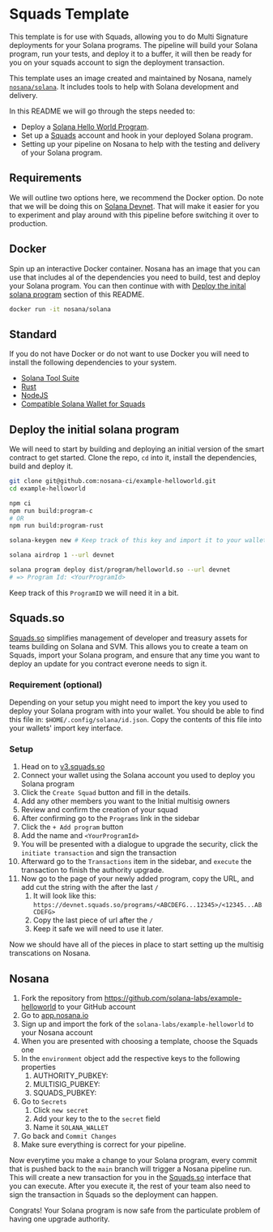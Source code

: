# Squads Template

This template is for use with Squads, allowing you to do Multi Signature deployments for your Solana programs.
The pipeline will build your Solana program, run your tests, and deploy it to a buffer, it will then be ready for you on your squads account to sign the deployment transaction.

This template uses an image created and maintained by Nosana, namely [`nosana/solana`](https://hub.docker.com/r/nosana/solana).
It includes tools to help with Solana development and delivery.

In this README we will go through the steps needed to:

- Deploy a [Solana Hello World Program](https://github.com/solana-labs/example-helloworld).
- Set up a [Squads](https://squads.so/) account and hook in your deployed Solana program.
- Setting up your pipeline on Nosana to help with the testing and delivery of your Solana program.

## Requirements

We will outline two options here, we recommend the Docker option.
Do note that we will be doing this on [Solana Devnet](https://docs.solana.com/clusters#devnet).
That will make it easier for you to experiment and play around with this pipeline before switching it over to production.

## Docker

Spin up an interactive Docker container. Nosana has an image that you can use that includes al of the dependencies you need to build, test and deploy your Solana program.
You can then continue with with [Deploy the inital solana program](#deploy-the-initial-solana-program) section of this README.

```bash
docker run -it nosana/solana
```

## Standard

If you do not have Docker or do not want to use Docker you will need to install the following dependencies to your system.

- [Solana Tool Suite](https://docs.solana.com/cli/install-solana-cli-tools)
- [Rust](https://www.rust-lang.org/tools/install)
- [NodeJS](https://nodejs.org)
- [Compatible Solana Wallet for Squads](https://v3.squads.so/connect-squad)

## Deploy the initial solana program

We will need to start by building and deploying an initial version of the smart contract to get started.
Clone the repo, `cd` into it, install the dependencies, build and deploy it.

```bash
git clone git@github.com:nosana-ci/example-helloworld.git
cd example-helloworld

npm ci
npm run build:program-c
# OR
npm run build:program-rust

solana-keygen new # Keep track of this key and import it to your wallet.

solana airdrop 1 --url devnet

solana program deploy dist/program/helloworld.so --url devnet
# => Program Id: <YourProgramId>
```

Keep track of this `ProgramID` we will need it in a bit.

## Squads.so

[Squads.so](https://squads.so) simplifies management of developer and treasury assets for teams building on Solana and SVM.
This allows you to create a team on Squads, import your Solana program, and ensure that any time you want to deploy an update for you contract everone needs to sign it.

### Requirement (optional)

Depending on your setup you might need to import the key you used to deploy your Solana program with into your wallet.
You should be able to find this file in: `$HOME/.config/solana/id.json`.
Copy the contents of this file into your wallets' import key interface.

### Setup

1. Head on to [v3.squads.so](https://v3.squads.so/connect-squad)
2. Connect your wallet using the Solana account you used to deploy you Solana program
3. Click the `Create Squad` button and fill in the details.
4. Add any other members you want to the Initial multisig owners
5. Review and confirm the creation of your squad
6. After confirming go to the `Programs` link in the sidebar
7. Click the `+ Add program` button
8. Add the name and `<YourProgramId>`
9. You will be presented with a dialogue to upgrade the security, click the `initiate transaction` and sign the transaction
10. Afterward go to the `Transactions` item in the sidebar, and `execute` the transaction to finish the authority upgrade.
11. Now go to the page of your newly added program, copy the URL, and add cut the string with the after the last `/`
    1. It will look like this: `https://devnet.squads.so/programs/<ABCDEFG...12345>/<12345...ABCDEFG>`
    2. Copy the last piece of url after the `/`
    3. Keep it safe we will need to use it later.

Now we should have all of the pieces in place to start setting up the multisig transcations on Nosana.

## Nosana

1. Fork the repository from https://github.com/solana-labs/example-helloworld to your GitHub account
2. Go to [app.nosana.io](https://app.nosana.io)
3. Sign up and import the fork of the `solana-labs/example-helloworld` to your Nosana account
4. When you are presented with choosing a template, choose the Squads one
5. In the `environment` object add the respective keys to the following properties
   1. AUTHORITY_PUBKEY: <Your-PubKey-Here>
   2. MULTISIG_PUBKEY: <Your-PubKey-Here>
   3. SQUADS_PUBKEY: <Your-PubKey-Here>
6. Go to `Secrets`
   1. Click `new secret`
   2. Add your key to the to the `secret` field
   3. Name it `SOLANA_WALLET`
7. Go back and `Commit Changes`
8. Make sure everything is correct for your pipeline.

Now everytime you make a change to your Solana program, every commit that is pushed back to the `main` branch will trigger a Nosana pipeline run.
This will create a new transaction for you in the [Squads.so](https://devnet.squads.so) interface that you can execute.
After you execute it, the rest of your team also need to sign the transaction in Squads so the deployment can happen.

Congrats! Your Solana program is now safe from the particulate problem of having one upgrade authority.
